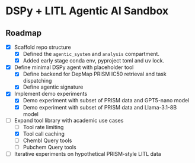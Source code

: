 # DSPy + LITL Agentic AI Sandbox
## Roadmap

- [x] Scaffold repo structure  
  - [x] Defined the `agentic_system` and `analysis` compartment.
  - [x] Added early stage conda env, pyproject toml and uv lock.
- [x] Define minimal DSPy agent with placeholder tool
  - [x] Define backend for DepMap PRISM IC50 retrieval and task dispatching 
  - [x] Define agentic signature
- [x] Implement demo experiments
  - [x] Demo experiment with subset of PRISM data and GPT5-nano model
  - [x] Demo experiment with subset of PRISM data and Llama-3.1-8B model 
- [ ] Expand tool library with academic use cases  
  - [ ] Tool rate limiting
  - [x] Tool call caching
  - [ ] Chembl Query tools
  - [ ] Pubchem Query tools
- [ ] Iterative experiments on hypothetical PRISM-style LITL data  
